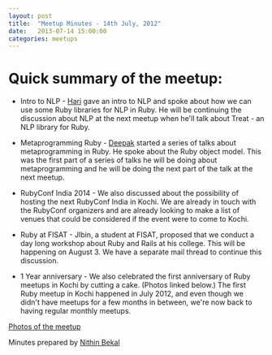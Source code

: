 ```yaml
---
layout: post
title:  "Meetup Minutes - 14th July, 2012"
date:   2013-07-14 15:00:00
categories: meetups
---
```



# Quick summary of the meetup:

* Intro to NLP - [Hari](https://twitter.com/coder_hsps) gave an intro to NLP and spoke about how we can use some Ruby libraries for NLP in Ruby. He will be continuing the discussion about NLP at the next meetup when he'll talk about Treat - an NLP library for Ruby.

* Metaprogramming Ruby - [Deepak](https://twitter.com/42races) started a series of talks about metaprogramming in Ruby. He spoke about the Ruby object model. This was the first part of a series of talks he will be doing about metaprogramming and he will be doing the next part of the talk at the next meetup.

* RubyConf India 2014 - We also discussed about the possibility of hosting the next RubyConf India in Kochi. We are already in touch with the RubyConf organizers and are already looking to make a list of venues that could be considered if the event were to come to Kochi.

* Ruby at FISAT - JIbin, a student at FISAT, proposed that we conduct a day long workshop about Ruby and Rails at his college. This will be happening on August 3. We have a separate mail thread to continue this discussion.

* 1 Year anniversary - We also celebrated the first anniversary of Ruby meetups in Kochi by cutting a cake. (Photos linked below.) The first Ruby meetup in Kochi happened in July 2012, and even though we didn't have meetups for a few months in between, we're now back to having regular monthly meetups.



[Photos of the meetup](https://plus.google.com/photos/102876020754850448034/albums/5901094211574087745)

Minutes prepared by [Nithin Bekal](https://twitter.com/nithinbekal)